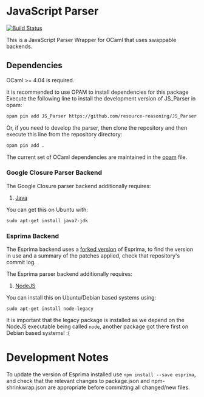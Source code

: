 # JavaScript Parser
[![Build Status](https://travis-ci.org/resource-reasoning/JS_Parser.svg?branch=master)](https://travis-ci.org/resource-reasoning/JS_Parser)

This is a JavaScript Parser Wrapper for OCaml that uses swappable backends.

## Dependencies
OCaml >= 4.04 is required.

It is recommended to use OPAM to install dependencies for this package
Execute the following line to install the development version of JS_Parser in opam:
```sh
opam pin add JS_Parser https://github.com/resource-reasoning/JS_Parser.git
```

Or, if you need to develop the parser, then clone the repository and then execute
this line from the repository directory:
```sh
opam pin add .
```

The current set of OCaml dependencies are maintained in the [opam](opam) file.

### Google Closure Parser Backend
The Google Closure parser backend additionally requires:

1. [Java](http://www.oracle.com/technetwork/java/index.html)

You can get this on Ubuntu with:
```shell
sudo apt-get install java7-jdk
```
### Esprima Backend
The Esprima backend uses a [forked version](https://github.com/resource-reasoning/esprima)
of Esprima, to find the version in use and a summary of the patches applied,
check that repository's commit log.

The Esprima parser backend additionally requires:
1. [NodeJS](https://nodejs.org/)

You can install this on Ubuntu/Debian based systems using:
```shell
sudo apt-get install node-legacy
```

It is important that the legacy package is installed as we depend on the NodeJS
executable being called `node`, another package got there first on Debian based
systems! :(

# Development Notes
To update the version of Esprima installed use `npm install --save esprima`, and check that
the relevant changes to package.json and npm-shrinkwrap.json are appropriate before
committing all changed/new files.
